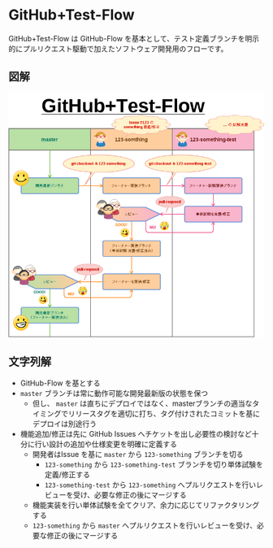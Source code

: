 # GitHub+Test-Flow

GitHub+Test-Flow は GitHub-Flow を基本として、テスト定義ブランチを明示的にプルリクエスト駆動で加えたソフトウェア開発用のフローです。

## 図解

![github+test-flow.png](github+test-flow.png)

## 文字列解

- GitHub-Flow を基とする
- `master` ブランチは常に動作可能な開発最新版の状態を保つ
    - 但し、 `master` は直ちにデプロイではなく、masterブランチの適当なタイミングでリリースタグを適切に打ち、タグ付けされたコミットを基にデプロイは別途行う
- 機能追加/修正は先に GitHub Issues へチケットを出し必要性の検討など十分に行い設計の追加や仕様変更を明確に定義する
    - 開発者はIssue を基に `master` から `123-something` ブランチを切る
        - `123-something` から `123-something-test` ブランチを切り単体試験を定義/修正する
        - `123-something-test` から `123-something` へプルリクエストを行いレビューを受け、必要な修正の後にマージする
    - 機能実装を行い単体試験を全てクリア、余力に応じてリファクタリングする
    - `123-something` から `master` へプルリクエストを行いレビューを受け、必要な修正の後にマージする

